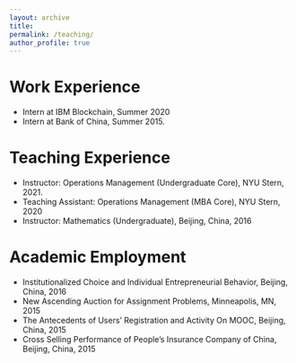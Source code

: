 ```yaml
---
layout: archive
title: 
permalink: /teaching/
author_profile: true
---
```

# Work Experience
- Intern at IBM Blockchain, Summer 2020
- Intern at Bank of China, Summer 2015.

# Teaching Experience
- Instructor: Operations Management (Undergraduate Core), NYU Stern, 2021.
- Teaching Assistant: Operations Management (MBA Core), NYU Stern, 2020
- Instructor: Mathematics (Undergraduate), Beijing, China, 2016

# Academic Employment
- Institutionalized Choice and Individual Entrepreneurial Behavior, Beijing, China, 2016
- New Ascending Auction for Assignment Problems, Minneapolis, MN, 2015
- The Antecedents of Users’ Registration and Activity On MOOC, Beijing, China, 2015
- Cross Selling Performance of People’s Insurance Company of China, Beijing, China, 2015


<!---

{% include base_path %}

{% for post in site.teaching reversed %}
  {% include archive-single.html %}
{% endfor %}

-->
